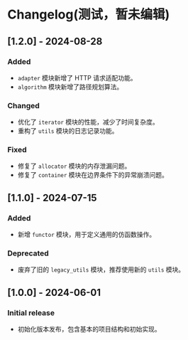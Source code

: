 # Changelog(测试，暂未编辑)

## [1.2.0] - 2024-08-28

### Added

- `adapter` 模块新增了 HTTP 请求适配功能。
- `algorithm` 模块新增了路径规划算法。

### Changed

- 优化了 `iterator` 模块的性能，减少了时间复杂度。
- 重构了 `utils` 模块的日志记录功能。

### Fixed

- 修复了 `allocator` 模块的内存泄漏问题。
- 修复了 `container` 模块在边界条件下的异常崩溃问题。

## [1.1.0] - 2024-07-15

### Added

- 新增 `functor` 模块，用于定义通用的仿函数操作。

### Deprecated

- 废弃了旧的 `legacy_utils` 模块，推荐使用新的 `utils` 模块。

## [1.0.0] - 2024-06-01

### Initial release

- 初始化版本发布，包含基本的项目结构和初始实现。

